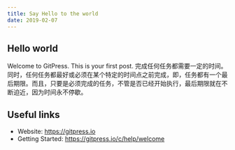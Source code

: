 ```yaml
---
title: Say Hello to the world
date: 2019-02-07
---
```


## Hello world

Welcome to GitPress. This is your first post.
完成任何任务都需要一定的时间。同时，任何任务都最好或必须在某个特定的时间点之前完成，即，任务都有一个最后期限。而且，只要是必须完成的任务，不管是否已经开始执行，最后期限就在不断迫近，因为时间永不停歇。

## Useful links

- Website: https://gitpress.io
- Getting Started: https://gitpress.io/c/help/welcome
